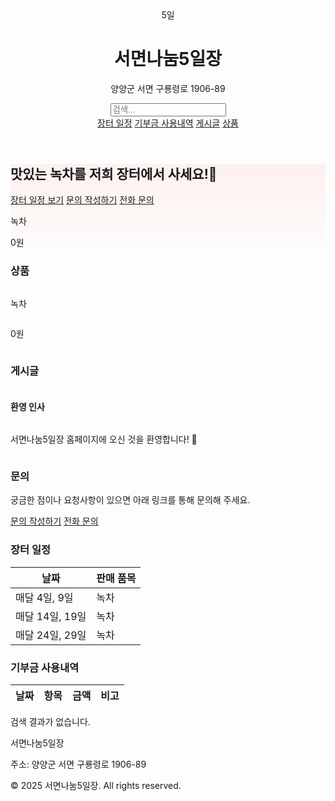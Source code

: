 <html lang="ko">
<head>
<meta charset="UTF-8">
<title>서면나눔5일장</title>
<meta name="viewport" content="width=device-width, initial-scale=1.0">
<link href="https://unpkg.com/tailwindcss@^2/dist/tailwind.min.css" rel="stylesheet">
<style>
.hero-bg {background: linear-gradient(180deg, rgba(255,99,71,0.08), rgba(255,160,122,0.02));}
.search-item {min-width: 300px; display: flex; flex-direction: column; justify-content: center;}
.scroll-container {display:flex; overflow-x:auto; gap:1rem;}
</style>
</head>
<body class="font-sans text-gray-800 bg-gray-50">

<!-- Header -->
<header class="bg-white shadow-sm">
  <div class="max-w-6xl mx-auto px-4 py-4 flex items-center justify-between">
    <div class="flex items-center space-x-3">
      <div class="w-12 h-12 bg-green-500 rounded-md flex items-center justify-center text-white font-bold">5일</div>
      <div>
        <h1 class="text-lg font-semibold">서면나눔5일장</h1>
        <p class="text-xs text-gray-500">양양군 서면 구룡령로 1906-89</p>
      </div>
    </div>
    <div class="flex items-center space-x-2">
      <input id="search-input" type="text" placeholder="검색..." class="border p-2 rounded w-64">
      <nav class="space-x-4 text-sm">
        <a href="#schedule" class="hover:underline">장터 일정</a>
        <a href="#donation" class="hover:underline">기부금 사용내역</a>
        <a href="#posts" class="hover:underline">게시글</a>
        <a href="#products" class="hover:underline">상품</a>
      </nav>
    </div>
  </div>
</header>

<!-- Hero -->
<section class="hero-bg py-12">
  <div class="max-w-6xl mx-auto px-4 grid md:grid-cols-2 gap-6 items-center">
    <div>
      <h2 class="text-3xl font-extrabold mb-2">맛있는 녹차를 저희 장터에서 사세요!🍵</h2>
      <div class="flex space-x-3">
        <a href="#schedule" class="px-4 py-2 bg-green-500 text-white rounded shadow-sm">장터 일정 보기</a>
        <a href="https://forms.gle/h7DNUtKJ9b5EeR3CA" target="_blank" class="px-4 py-2 border border-gray-300 rounded hover:bg-gray-100">문의 작성하기</a>
        <a href="tel:01026946608" class="px-4 py-2 border border-gray-300 rounded hover:bg-gray-100">전화 문의</a>
      </div>
    </div>
    <div class="bg-white rounded-lg shadow-inner p-4 text-center">
      <p class="font-semibold">녹차</p>
      <p class="text-red-500 font-bold mt-1">0원</p>
    </div>
  </div>
</section>

<div id="sections">

  <!-- 상품 -->
  <section id="products" class="bg-white py-10">
    <div class="max-w-6xl mx-auto px-4">
      <h3 class="text-2xl font-bold mb-4">상품</h3>
      <div id="product-list" class="scroll-container">
        <div class="border p-4 w-60 flex-shrink-0 search-item text-center bg-gray-50 rounded relative">
          <p class="font-semibold">녹차</p>
          <p class="text-red-500 font-bold mt-1">0원</p>
        </div>
      </div>
    </div>
  </section>

  <!-- 게시글 -->
  <section id="posts" class="bg-white py-10">
    <div class="max-w-6xl mx-auto px-4">
      <h3 class="text-2xl font-bold mb-4">게시글</h3>
      <div id="post-list" class="scroll-container">
        <div class="border p-4 w-96 flex-shrink-0 search-item bg-gray-50 rounded relative">
          <h4 class="font-semibold">환영 인사</h4>
          <p>서면나눔5일장 홈페이지에 오신 것을 환영합니다! 🍵</p>
        </div>
      </div>
    </div>
  </section>

  <!-- 문의 -->
  <section id="inquiry" class="bg-white py-10">
    <div class="max-w-6xl mx-auto px-4">
      <h3 class="text-2xl font-bold mb-4">문의</h3>
      <p class="mb-3">궁금한 점이나 요청사항이 있으면 아래 링크를 통해 문의해 주세요.</p>
      <a href="https://forms.gle/h7DNUtKJ9b5EeR3CA" target="_blank"
         class="px-4 py-2 bg-green-500 text-white rounded shadow-sm">문의 작성하기</a>
      <a href="tel:01026946608"
         class="ml-2 px-4 py-2 border border-gray-300 rounded hover:bg-gray-100">전화 문의</a>
    </div>
  </section>

  <!-- 장터 일정 -->
  <section id="schedule" class="bg-white py-8">
    <div class="max-w-6xl mx-auto px-4">
      <h3 class="text-2xl font-bold mb-4">장터 일정</h3>
      <div class="overflow-auto bg-gray-50 p-4 rounded">
        <table class="min-w-full text-sm text-left">
          <thead><tr><th class="p-2">날짜</th><th class="p-2">판매 품목</th></tr></thead>
          <tbody>
            <tr class="border-t"><td class="p-2">매달 4일, 9일</td><td class="p-2">녹차</td></tr>
            <tr class="border-t"><td class="p-2">매달 14일, 19일</td><td class="p-2">녹차</td></tr>
            <tr class="border-t"><td class="p-2">매달 24일, 29일</td><td class="p-2">녹차</td></tr>
          </tbody>
        </table>
      </div>
    </div>
  </section>

  <!-- 기부금 사용내역 -->
  <section id="donation" class="bg-white py-10">
    <div class="max-w-6xl mx-auto px-4">
      <h3 class="text-2xl font-bold mb-4">기부금 사용내역</h3>
      <div class="overflow-auto bg-gray-50 p-4 rounded">
        <table class="min-w-full text-sm text-left">
          <thead><tr><th class="p-2">날짜</th><th class="p-2">항목</th><th class="p-2">금액</th><th class="p-2">비고</th></tr></thead>
          <tbody id="donation-body"></tbody>
        </table>
      </div>
    </div>
  </section>

</div>

<div id="no-results" class="hidden text-center text-gray-500 py-6">검색 결과가 없습니다.</div>

<footer class="bg-gray-800 text-gray-200 py-6 mt-8">
  <div class="max-w-6xl mx-auto px-4 text-sm flex flex-col md:flex-row justify-between">
    <div>
      <p class="font-semibold">서면나눔5일장</p>
      <p class="text-xs">주소: 양양군 서면 구룡령로 1906-89</p>
    </div>
    <div class="text-xs text-gray-400">
      <p>© 2025 서면나눔5일장. All rights reserved.</p>
    </div>
  </div>
</footer>

<script>
async function loadDonations() {
  const sheetId = "1BonKPabCsJpnpmatmyoabENRZjgxpOmN7q73cgQdFD8";
  const sheetName = "Sheet1";
  const url = `https://opensheet.elk.sh/${sheetId}/${sheetName}`;
  try {
    const res = await fetch(url);
    const data = await res.json();
    const tbody = document.getElementById("donation-body");
    tbody.innerHTML = "";
    data.forEach(row => {
      const tr = document.createElement("tr");
      tr.innerHTML = `
        <td class="p-2 border-t">${row.날짜||""}</td>
        <td class="p-2 border-t">${row.항목||""}</td>
        <td class="p-2 border-t">${row.금액||""}</td>
        <td class="p-2 border-t">${row.비고||""}</td>
      `;
      tbody.appendChild(tr);
    });
  } catch(err) { console.error("기부금 로드 실패:", err); }
}
loadDonations();

const searchInput = document.getElementById('search-input');
const sections = document.getElementById('sections');
const productList = document.getElementById('product-list');
const postList = document.getElementById('post-list');
const noResults = document.getElementById('no-results');

searchInput.addEventListener('input', ()=>{
  const query = searchInput.value.trim().toLowerCase();
  const productItems = Array.from(productList.children);
  const postItems = Array.from(postList.children);

  sections.appendChild(document.getElementById('products'));
  sections.appendChild(document.getElementById('posts'));
  sections.appendChild(document.getElementById('inquiry'));
  sections.appendChild(document.getElementById('schedule'));
  sections.appendChild(document.getElementById('donation'));

  let productVisible = false;
  let postVisible = false;

  productItems.forEach(div=>{
    if(query === "" || div.textContent.toLowerCase().includes(query)) {
      div.style.display = 'block';
      productVisible = true;
    } else div.style.display = 'none';
  });

  postItems.forEach(div=>{
    if(query === "" || div.textContent.toLowerCase().includes(query)) {
      div.style.display = 'block';
      postVisible = true;
    } else div.style.display = 'none';
  });

  if(query!=="" && !productVisible && !postVisible) noResults.classList.remove('hidden');
  else noResults.classList.add('hidden');
});
</script>

</body>
</html>
